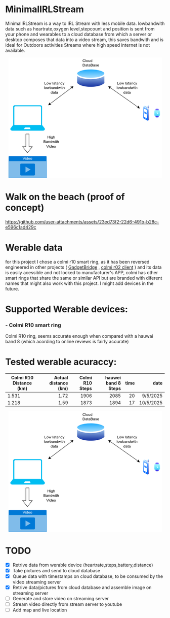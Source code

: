 # MinimalIRLStream
MinimalIRLStream is a way to IRL Stream with less mobile data. lowbandwith data such as heartrate,oxygen level,stepcount and position is sent from your phone and wearables to a cloud database from which a server or desktop composes that data into a video stream, this saves bandwith and is ideal for Outdoors activities Streams where high speed internet is not available.

<p align="center">
  <img src="https://github.com/Rumidom/MinimalIRLStream/blob/main/docs/minimal_stream_diagram.png" alt="How it works diagram"/>
</p>

# Walk on the beach (proof of concept)

https://github.com/user-attachments/assets/23ed73f2-22d6-491b-b28c-e596c1ad429c

# Werable data
for this project I chose a colmi r10 smart ring, as it has been reversed engineered in other projects ( [GadgetBridge](https://codeberg.org/Freeyourgadget/Gadgetbridge/src/branch/master/app/src/main/java/nodomain/freeyourgadget/gadgetbridge/devices/colmi/) , [colmi r02 client](https://github.com/tahnok/colmi_r02_client/) ) and its data is easily acessible and not locked to manufacturer's APP, colmi has other smart rings that share the same or similar API but are branded with diferent names that might also work with this project. I might add devices in the future. 

# Supported Werable devices:

### - Colmi R10 smart ring
Colmi R10 ring, seems accurate enough when compared with a hauwai band 8 (which acording to online reviews is fairly accurate)

# Tested werable acuraccy:  

| Colmi R10 Distance (km)| Actual distance (km)| Colmi R10 Steps | hauwei band 8 Steps  |   time   |   date   |
| ---------------------- | -------------------:| ---------------:| --------------------:|---------:|---------:|
|                   1.531|                 1.72|             1906|                 2085 |        20|  9/5/2025|
|                   1.218|                 1.59|             1873|                 1894 |        17| 10/5/2025|


<p align="center">
  <img src="https://github.com/Rumidom/MinimalIRLStream/blob/main/docs/minimal_stream_diagram.png" alt="Heartrate comparison"/>
</p>

# TODO

* [x] Retrive data from werable device (heartrate,steps,battery,distance)
* [x] Take pictures and send to cloud database
* [x] Queue data with timestamps on cloud database, to be consumed by the video streaming server
* [x] Retrive data/pictures from cloud database and assemble image on streaming server
* [ ] Generate and store video on streaming server
* [ ] Stream video directly from stream server to youtube
* [ ] Add map and live location
